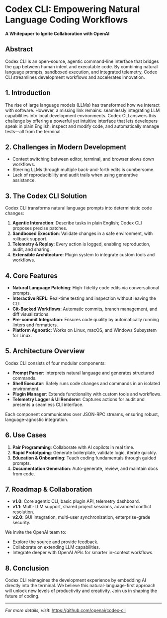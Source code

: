  # Codex CLI: Empowering Natural Language Coding Workflows

 **A Whitepaper to Ignite Collaboration with OpenAI**

 ## Abstract
 Codex CLI is an open-source, agentic command-line interface that bridges the gap between human intent and executable code. By combining natural language prompts, sandboxed execution, and integrated telemetry, Codex CLI streamlines development workflows and accelerates innovation.

 ## 1. Introduction
 The rise of large language models (LLMs) has transformed how we interact with software. However, a missing link remains: seamlessly integrating LLM capabilities into local development environments. Codex CLI answers this challenge by offering a powerful yet intuitive interface that lets developers speak in plain English, inspect and modify code, and automatically manage tests—all from the terminal.

 ## 2. Challenges in Modern Development
 - Context switching between editor, terminal, and browser slows down workflows.
 - Steering LLMs through multiple back-and-forth edits is cumbersome.
 - Lack of reproducibility and audit trails when using generative assistance.

 ## 3. The Codex CLI Solution
 Codex CLI transforms natural language prompts into deterministic code changes:
 1. **Agentic Interaction**: Describe tasks in plain English; Codex CLI proposes precise patches.
 2. **Sandboxed Execution**: Validate changes in a safe environment, with rollback support.
 3. **Telemetry & Replay**: Every action is logged, enabling reproduction, audit, and sharing.
 4. **Extensible Architecture**: Plugin system to integrate custom tools and workflows.

 ## 4. Core Features
 - **Natural Language Patching**: High-fidelity code edits via conversational prompts.
 - **Interactive REPL**: Real-time testing and inspection without leaving the CLI.
 - **Git-Backed Workflows**: Automatic commits, branch management, and diff visualizations.
 - **Pre-commit Integration**: Ensures code quality by automatically running linters and formatters.
 - **Platform Agnostic**: Works on Linux, macOS, and Windows Subsystem for Linux.

 ## 5. Architecture Overview
 Codex CLI consists of four modular components:
 - **Prompt Parser**: Interprets natural language and generates structured commands.
 - **Shell Executor**: Safely runs code changes and commands in an isolated environment.
 - **Plugin Manager**: Extends functionality with custom tools and workflows.
 - **Telemetry Logger & UI Renderer**: Captures actions for audit and presents a seamless CLI interface.

 Each component communicates over JSON-RPC streams, ensuring robust, language-agnostic integration.

 ## 6. Use Cases
 1. **Pair Programming**: Collaborate with AI copilots in real time.
 2. **Rapid Prototyping**: Generate boilerplate, validate logic, iterate quickly.
 3. **Education & Onboarding**: Teach coding fundamentals through guided prompts.
 4. **Documentation Generation**: Auto-generate, review, and maintain docs from code.

 ## 7. Roadmap & Collaboration
 - **v1.0**: Core agentic CLI, basic plugin API, telemetry dashboard.
 - **v1.1**: Multi-LLM support, shared project sessions, advanced conflict resolution.
 - **v2.0**: GUI integration, multi-user synchronization, enterprise-grade security.

 We invite the OpenAI team to:
 - Explore the source and provide feedback.
 - Collaborate on extending LLM capabilities.
 - Integrate deeper with OpenAI APIs for smarter in-context workflows.

 ## 8. Conclusion
 Codex CLI reimagines the development experience by embedding AI directly into the terminal. We believe this natural-language-first approach will unlock new levels of productivity and creativity. Join us in shaping the future of coding.

 ---
 *For more details, visit*: https://github.com/openai/codex-cli